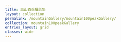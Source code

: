 ```yaml
---
title: 高山百岳攝影集
layout: collection
permalink: /mountainGallery/mountain100peakGallery/
collection: mountain100peakGallery
entries_layout: grid
classes: wide 
---
```

